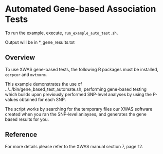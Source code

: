 # Automated Gene-based Association Tests

To run the example, execute, `run_example_auto_test.sh`.

Output will be in *_gene_results.txt

## Overview

To use XWAS gene-based tests, the following R packages must be installed,
`corpcor` and `mvtnorm`.

This example demonstrates the use of ../../bin/gene_based_test_automate.sh,
performing gene-based testing which builds upon previously performed
SNP-level analyses by using the P-values obtained for each SNP.

The script works by searching for the temporary files our XWAS software created
when you ran the SNP-level anlayses, and generates the gene based results for
you.

## Reference

For more details please refer to the XWAS manual section 7, page 12.
